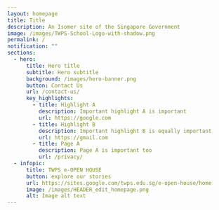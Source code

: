 ```yaml
---
layout: homepage
title: Title
description: An Isomer site of the Singapore Government
image: /images/TWPS-School-Logo-with-shadow.png
permalink: /
notification: ""
sections:
  - hero:
      title: Hero title
      subtitle: Hero subtitle
      background: /images/hero-banner.png
      button: Contact Us
      url: /contact-us/
      key_highlights:
        - title: Highlight A
          description: Important highlight A is important
          url: https://google.com
        - title: Highlight B
          description: Important highlight B is equally important
          url: https://gmail.com
        - title: Page A
          description: Page A is important too
          url: /privacy/
  - infopic:
      title: TWPS e-OPEN HOUSE
      button: explore our stories
      url: https://sites.google.com/twps.edu.sg/e-open-house/home
      image: /images/HEADER_edit_homepage.png
      alt: Image alt text
---
```


